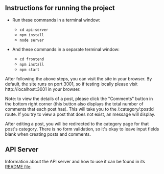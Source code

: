 ## Instructions for running the project

* Run these commands in a terminal window:
    - `cd api-server`
    - `npm install`
    - `node server`

* And these commands in a separate terminal window:
    - `cd frontend`
    - `npm install`
    - `npm start`

After following the above steps, you can visit the site in your browser. By default, the site runs on port 3001, so if testing locally please visit http://localhost:3001 in your browser.

Note: to view the details of a post, please click the "Comments" button in the bottom right corner (this button also displays the total number of comments that each post has). This will take you to the /:category/:postId route. If you try to view a post that does not exist, an message will display.

After editing a post, you will be redirected to the category page for that post's category. There is no form validation, so it's okay to leave input fields blank when creating posts and comments.

## API Server

Information about the API server and how to use it can be found in its [README file](api-server/README.md).
